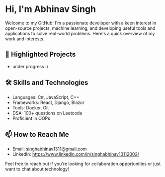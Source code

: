 # Hi, I'm Abhinav Singh

Welcome to my GitHub! I'm a passionate developer with a keen interest in open-source projects, machine learning, and developing useful tools and applications to solve real-world problems. Here's a quick overview of my work and interests.

## 🌟 Highlighted Projects
- under progress :)

## 🛠 Skills and Technologies

- Languages: C#, JavaScript, C++
- Frameworks: React, Django, Blazor
- Tools: Docker, Git
- DSA: 100+ questions on Leetcode
- Proficient in OOPs
## 📫 How to Reach Me

- Email: singhabhinav1311@gmail.com
- LinkedIn: https://www.linkedin.com/in/singhabhinav13112002/


Feel free to reach out if you're looking for collaboration opportunities or just want to chat about technology!

          


    
